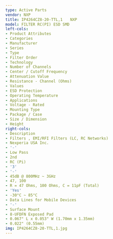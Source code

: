 ```yaml
---
type: Active Parts
vendor: NXP
title: IP4264CZ8-20-TTL,1　　NXP
model: FILTER RC(PI) ESD SMD
left-cols:
- Product Attributes
- Categories
- Manufacturer
- Series
- Type
- Filter Order
- Technology
- Number of Channels
- Center / Cutoff Frequency
- Attenuation Value
- Resistance - Channel (Ohms)
- Values
- ESD Protection
- Operating Temperature
- Applications
- Voltage - Rated
- Mounting Type
- Package / Case
- Size / Dimension
- Height
right-cols:
- Description
- Filters , EMI/RFI Filters (LC, RC Networks)
- Nexperia USA Inc.
- '-'
- Low Pass
- 2nd
- RC (Pi)
- '3'
- '-'
- 45dB @ 800MHz ~ 3GHz
- 47, 100
- R = 47 Ohms, 100 Ohms, C = 11pF (Total)
- 'Yes'
- -30°C ~ 85°C
- Data Lines for Mobile Devices
- '-'
- Surface Mount
- 8-UFDFN Exposed Pad
- 0.067" L x 0.053" W (1.70mm x 1.35mm)
- 0.022" (0.55mm)
img: IP4264CZ8-20-TTL,1.jpg
---
```

